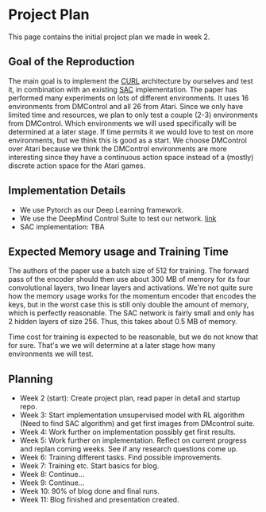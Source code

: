 # Project Plan

This page contains the initial project plan we made in week 2. 

## Goal of the Reproduction
The main goal is to implement the [CURL](https://arxiv.org/pdf/2004.04136.pdf) architecture by ourselves and test it, in combination with an existing [SAC](https://arxiv.org/pdf/1801.01290.pdf) implementation. The paper has performed many experiments on lots of different environments. It uses 16 environments from DMControl and all 26 from Atari. Since we only have limited time and resources, we plan to only test a couple (2-3) environments from DMControl. Which environments we will used specifically will be determined at a later stage. If time permits it we would love to test on more environments, but we think this is good as a start. We choose DMControl over Atari because we think the DMControl environments are more interesting since they have a continuous action space instead of a (mostly) discrete action space for the Atari games.

## Implementation Details
- We use Pytorch as our Deep Learning framework.
- We use the DeepMind Control Suite to test our network. [link](https://arxiv.org/pdf/1801.00690.pdf)
- SAC implementation: TBA 

## Expected Memory usage and Training Time 
The authors of the paper use a batch size of 512 for training. The forward pass of the encoder should then use about 300 MB of memory for its four convolutional layers, two linear layers and activations. We're not quite sure how the memory usage works for the momentum encoder that encodes the keys, but in the worst case this is still only double the amount of memory, which is perfectly reasonable. The SAC network is fairly small and only has 2 hidden layers of size 256. Thus, this takes about 0.5 MB of memory.

Time cost for training is expected to be reasonable, but we do not know that for sure. That's we we will determine at a later stage how many environments we will test.

## Planning
- Week 2 (start): Create project plan, read paper in detail and startup repo.
- Week 3: Start implementation unsupervised model with RL algorithm (Need to find SAC algorithm) and get first images from DMcontrol suite. 
- Week 4: Work further on implementation possibly get first results.
- Week 5: Work further on implementation. Reflect on current progress and replan coming weeks. See if any research questions come up.
- Week 6: Training different tasks. Find possible improvements.
- Week 7: Training etc. Start basics for blog.
- Week 8: Continue...
- Week 9: Continue...
- Week 10: 90% of blog done and final runs.
- Week 11: Blog finished and presentation created.